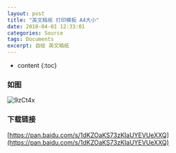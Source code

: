 ```yaml
---
layout: post
title: "英文稿纸 打印模板 A4大小"
date: 2018-04-01 12:33:01
categories: Source
tags: Documents
excerpt: 自绘 英文稿纸
---
```


* content
{:toc}

### 如图

![9zCt4x](https://s1.ax1x.com/2018/04/01/9zCt4x.png)

### 下载链接

[https://pan.baidu.com/s/1dKZOaKS73zKIaUYEVUeXXQ](https://pan.baidu.com/s/1dKZOaKS73zKIaUYEVUeXXQ)